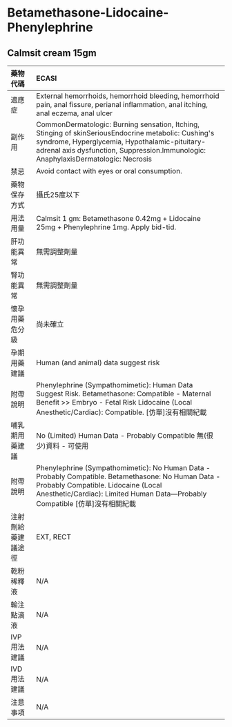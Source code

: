 # Betamethasone-Lidocaine-Phenylephrine

## Calmsit cream 15gm

| 藥物代碼 | ECASI |
| :--- | :--- |
| 適應症 | External hemorrhoids, hemorrhoid bleeding, hemorrhoid pain, anal fissure, perianal inflammation, anal itching, anal eczema, anal ulcer |
| 副作用 | CommonDermatologic: Burning sensation, Itching, Stinging of skinSeriousEndocrine metabolic: Cushing's syndrome, Hyperglycemia, Hypothalamic-pituitary-adrenal axis dysfunction, Suppression.Immunologic: AnaphylaxisDermatologic: Necrosis |
| 禁忌 | Avoid contact with eyes or oral consumption. |
| 藥物保存方式 | 攝氏25度以下 |
| 用法用量 | Calmsit 1 gm: Betamethasone 0.42mg + Lidocaine 25mg + Phenylephrine 1mg. Apply bid-tid. |
| 肝功能異常 | 無需調整劑量 |
| 腎功能異常 | 無需調整劑量 |
| 懷孕用藥危分級 | 尚未確立 |
| 孕期用藥建議 | Human \(and animal\) data suggest risk |
| 附帶說明 | Phenylephrine \(Sympathomimetic\): Human Data Suggest Risk. Betamethasone: Compatible - Maternal Benefit &gt;&gt; Embryo - Fetal Risk Lidocaine \(Local Anesthetic/Cardiac\): Compatible. \[仿單\]沒有相關紀載 |
| 哺乳期用藥建議 | No \(Limited\) Human Data - Probably Compatible 無\(很少\)資料 - 可使用 |
| 附帶說明 | Phenylephrine \(Sympathomimetic\): No Human Data - Probably Compatible. Betamethasone: No Human Data - Probably Compatible. Lidocaine \(Local Anesthetic/Cardiac\): Limited Human Data—Probably Compatible \[仿單\]沒有相關紀載 |
| 注射劑給藥建議途徑 | EXT, RECT |
| 乾粉稀釋液 | N/A |
| 輸注點滴液 | N/A |
| IVP 用法建議 | N/A |
| IVD 用法建議 | N/A |
| 注意事項 | N/A |

